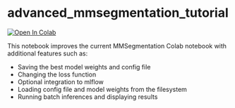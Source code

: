 # advanced_mmsegmentation_tutorial
[![Open In Colab](https://colab.research.google.com/assets/colab-badge.svg)](https://colab.research.google.com/github/hkaraoguz/advanced_mmsegmentation_tutorial/blob/main/Advanced_MMSegmentation_Tutorial.ipynb)

This notebook improves the current MMSegmentation Colab notebook with additional features such as:
* Saving the best model weights and config file
* Changing the loss function
* Optional integration to mlflow
* Loading config file and model weights from the filesystem
* Running batch inferences and displaying results
